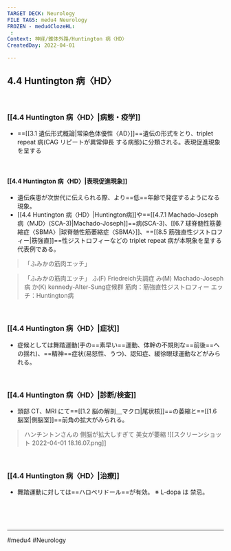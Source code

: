 ```yaml
---
TARGET DECK: Neurology
FILE TAGS: medu4 Neurology
FROZEN - medu4ClozeHL:
 : 
Context: 神経/錐体外路/Huntington 病〈HD〉
CreatedDay: 2022-04-01

---
```


## 4.4 Huntington 病〈HD〉

<br>

### [[4.4 Huntington 病〈HD〉|病態・疫学]]
* ==[[3.1 遺伝形式概論|常染色体優性〈AD〉]]==遺伝の形式をとり、triplet repeat 病(CAG リピートが異常伸長 する病態)に分類される。表現促進現象を呈する
<!--ID: 1649070301034-->



<br>

#### [[4.4 Huntington 病〈HD〉|表現促進現象]]
* 遺伝疾患が次世代に伝えられる際、より==低==年齢で発症するようになる現象。 
* [[4.4 Huntington 病〈HD〉|Huntington病]]や==[[4.7.1 Machado-Joseph病〈MJD〉(SCA-3)|Machado-Joseph]]==病(SCA-3)、[[6.7 球脊髄性筋萎縮症〈SBMA〉|球脊髄性筋萎縮症〈SBMA〉]]、==[[8.5 筋強直性ジストロフィー|筋強直]]==性ジストロフィーなどの triplet repeat 病が本現象を呈する代表例である。
>「ふみかの筋肉エッチ」
<!--ID: 1649070301041-->

>「ふみかの筋肉エッチ」
> ふ(F) Friedreich失調症
> み(M) Machado-Joseph病
> か(K) kennedy-Alter-Sung症候群
> 筋肉：筋強直性ジストロフィー
> エッチ：Huntington病


<br>

### [[4.4 Huntington 病〈HD〉|症状]]
* 症候としては舞踏運動(手の==素早い==運動、体幹の不規則な==前後==への揺れ)、==精神==症状(易怒性、うつ)、認知症、緩徐眼球運動などがみられる。
<!--ID: 1649070301048-->


<br>

### [[4.4 Huntington 病〈HD〉|診断/検査]]
* 頭部 CT、MRI にて==[[1.2 脳の解剖＿マクロ|尾状核]]==の萎縮と==[[1.6 脳室|側脳室]]==前角の拡大がみられる。
<!--ID: 1649070301055-->

>ハンチントンさんの 側脳が拡大しすぎて 美女が萎縮
![[スクリーンショット 2022-04-01 18.16.07.png]]


<br>

### [[4.4 Huntington 病〈HD〉|治療]]
* 舞踏運動に対しては==ハロペリドール==が有効。
 ※ L-dopa は 禁忌。
<!--ID: 1649070301063-->


<br><br><br>

---
#medu4 #Neurology 